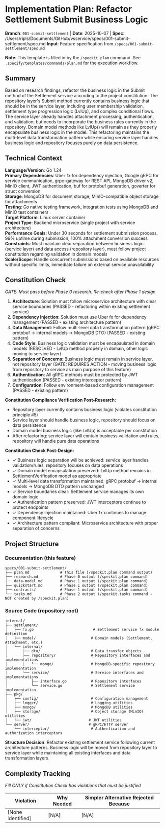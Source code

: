 # Implementation Plan: Refactor Settlement Submit Business Logic

**Branch**: `001-submit-settlement` | **Date**: 2025-10-07 | **Spec**: /Users/ripls/Documents/GitHub/vsservice/specs/001-submit-settlement/spec.md
**Input**: Feature specification from `/specs/001-submit-settlement/spec.md`

**Note**: This template is filled in by the `/speckit.plan` command. See `.specify/templates/commands/plan.md` for the execution workflow.

## Summary

Based on research findings, refactor the business logic in the Submit method of the Settlement service according to the project constitution. The repository layer's Submit method currently contains business logic that should be in the service layer, including user membership validation, settlement type progression logic (LvlUp), and complex conditional flows. The service layer already handles attachment processing, authentication, and validation, but needs to incorporate the business rules currently in the repository. Domain model methods like LvlUp() will remain as they properly encapsulate business logic in the model. This refactoring maintains the multi-level data transformation pattern while ensuring service layer handles business logic and repository focuses purely on data persistence.

## Technical Context

**Language/Version**: Go 1.24  
**Primary Dependencies**: Uber fx for dependency injection, Google gRPC for service communication, grpc-gateway for REST API, MongoDB driver v2, MinIO client, JWT authentication, buf for protobuf generation, goverter for struct conversion  
**Storage**: MongoDB for document storage, MinIO-compatible object storage for attachments  
**Testing**: Go native testing framework, integration tests using MongoDB and MinIO test containers  
**Target Platform**: Linux server container  
**Project Type**: Backend microservice (single project with service architecture)  
**Performance Goals**: Under 30 seconds for settlement submission process, 99% uptime during submission, 100% attachment conversion success  
**Constraints**: Must maintain clear separation between business logic (service layer) and data access (repository layer), must follow project constitution regarding validation in domain models  
**Scale/Scope**: Handle concurrent submissions based on available resources without specific limits, immediate failure on external service unavailability

## Constitution Check

*GATE: Must pass before Phase 0 research. Re-check after Phase 1 design.*

1. **Architecture**: Solution must follow microservice architecture with clear service boundaries (PASSED - refactoring within existing settlement service)
2. **Dependency Injection**: Solution must use Uber fx for dependency management (PASSED - existing architecture pattern)
3. **Data Management**: Follow multi-level data transformation pattern (gRPC protobuf → internal models → MongoDB DTO) (PASSED - existing pattern)
4. **Code Style**: Business logic validation must be encapsulated in domain models (RESOLVED - LvlUp method properly in domain, other logic moving to service layer)
5. **Separation of Concerns**: Business logic must remain in service layer, not repository layer (GATE: REQUIRES ACTION - moving business logic from repository to service as main purpose of this feature)
6. **Authentication**: All gRPC methods must be protected by JWT authentication (PASSED - existing interceptor pattern)
7. **Configuration**: Follow environment-based configuration management (PASSED - existing pattern)

**Constitution Compliance Verification Post-Research:**
- Repository layer currently contains business logic (violates constitution principle #5)
- Service layer should handle business logic, repository should focus on data persistence
- Domain model business logic (like LvlUp) is acceptable per constitution
- After refactoring: service layer will contain business validation and rules, repository will handle pure data operations

**Constitution Check Post-Design:**
- ✓ Business logic separation will be achieved: service layer handles validation/rules, repository focuses on data operations
- ✓ Domain model encapsulation preserved: LvlUp method remains in SettlementVerification model as appropriate
- ✓ Multi-level data transformation maintained: gRPC protobuf → internal models → MongoDB DTO pattern unchanged
- ✓ Service boundaries clear: Settlement service manages its own domain logic
- ✓ Authentication pattern preserved: JWT interceptors continue to protect endpoints
- ✓ Dependency injection maintained: Uber fx continues to manage component lifecycle
- ✓ Architecture pattern compliant: Microservice architecture with proper separation of concerns

## Project Structure

### Documentation (this feature)

```
specs/001-submit-settlement/
├── plan.md              # This file (/speckit.plan command output)
├── research.md          # Phase 0 output (/speckit.plan command)
├── data-model.md        # Phase 1 output (/speckit.plan command)
├── quickstart.md        # Phase 1 output (/speckit.plan command)
├── contracts/           # Phase 1 output (/speckit.plan command)
└── tasks.md             # Phase 2 output (/speckit.tasks command - NOT created by /speckit.plan)
```

### Source Code (repository root)

```
internal/
├── settlement/
│   ├── fx.go                           # Settlement service fx module definition
│   ├── model/                         # Domain models (Settlement, Attachment, etc.)
│   └── internal/
│       ├── dto/                       # Data transfer objects
│       ├── repository/                # Repository interfaces and implementations 
│       │   └── mongo/                 # MongoDB-specific repository implementation
│       └── service/                   # Service interfaces and implementations
│           ├── interface.go           # Repository interfaces
│           └── service.go             # Settlement service implementation
├── pkg/
│   ├── config/                        # Configuration management
│   ├── logger/                        # Logging utilities
│   ├── mongo/                         # MongoDB utilities
│   ├── storage/                       # Object storage (MinIO) utilities
│   └── jwt/                          # JWT utilities
└── server/                           # gRPC/HTTP server
    └── interceptor/                   # Authentication and authorization interceptors
```

**Structure Decision**: Refactor existing settlement service following current architecture patterns. Business logic will be moved from repository layer to service layer while maintaining all existing interfaces and data transformation layers.

## Complexity Tracking

*Fill ONLY if Constitution Check has violations that must be justified*

| Violation | Why Needed | Simpler Alternative Rejected Because |
|-----------|------------|-------------------------------------|
| [None identified] | [N/A] | [N/A] |

